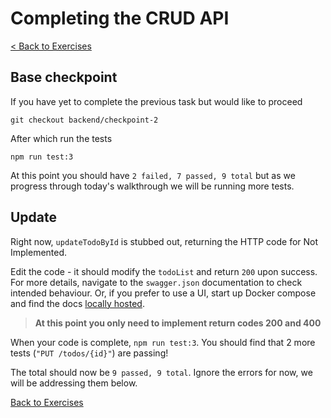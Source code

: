 # Completing the CRUD API

[< Back to Exercises](../exercises/README.md)

## Base checkpoint

If you have yet to complete the previous task but would like to proceed
```
git checkout backend/checkpoint-2
```

After which run the tests

```
npm run test:3
```

At this point you should have `2 failed, 7 passed, 9 total` but as we progress through today's walkthrough we will be running more tests.

## Update
Right now, `updateTodoById` is stubbed out, returning the HTTP code for Not Implemented.

Edit the code - it should modify the `todoList` and return `200` upon success. For more details, navigate to the `swagger.json` documentation to check intended behaviour. Or, if you prefer to use a UI, start up Docker compose and find the docs [locally hosted](http://localhost:3001/swagger).

> **At this point you only need to implement return codes 200 and 400**

When your code is complete, `npm run test:3`. You should find that 2 more tests (`"PUT /todos/{id}"`) are passing!

The total should now be `9 passed, 9 total`. Ignore the errors for now, we will be addressing them below.

[Back to Exercises](./README.md)